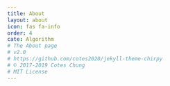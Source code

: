 ```yaml
---
title: About
layout: about
icon: fas fa-info
order: 4
cate: Algorithm
# The About page
# v2.0
# https://github.com/cotes2020/jekyll-theme-chirpy
# © 2017-2019 Cotes Chung
# MIT License
---
```



